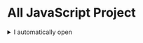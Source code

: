 # All JavaScript Project
<details >
<summary>I automatically open</summary>
<br>
Waaa, you see me. I thought I would be hidden ;p .
</details>
